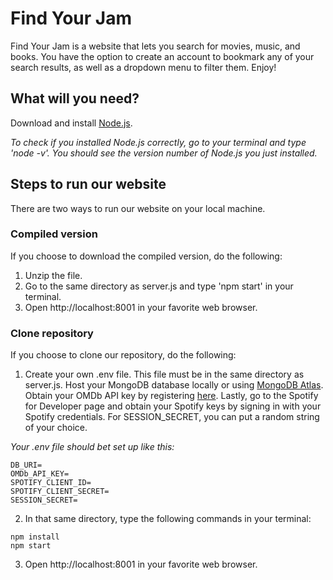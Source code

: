 # Find Your Jam
Find Your Jam is a website that lets you search for movies, music, and books. You 
have the option to create an account to bookmark any of your search results, as well
as a dropdown menu to filter them. Enjoy!

## What will you need?
Download and install [Node.js](https://nodejs.org/en/download/).

*To check if you installed Node.js correctly, go to your terminal and type 'node -v'.*
*You should see the version number of Node.js you just installed.*

## Steps to run our website
There are two ways to run our website on your local machine.

### Compiled version
If you choose to download the compiled version, do the following:
1. Unzip the file.
2. Go to the same directory as server.js and type 'npm start' in your terminal.
3. Open http://localhost:8001 in your favorite web browser.

### Clone repository
If you choose to clone our repository, do the following:
1. Create your own .env file. This file must be in the same directory as server.js.
Host your MongoDB database locally or using [MongoDB Atlas](https://www.mongodb.com/). Obtain your OMDb API key by
registering [here](https://www.omdbapi.com/). Lastly, go to the Spotify for Developer page and obtain your Spotify keys by signing in
with your Spotify credentials. For SESSION_SECRET, you can put a random string of your choice.

*Your .env file should bet set up like this:*
```
DB_URI=
OMDb_API_KEY=
SPOTIFY_CLIENT_ID=
SPOTIFY_CLIENT_SECRET=
SESSION_SECRET=
```
2. In that same directory, type the following commands in your terminal:
```
npm install
npm start
```
3. Open http://localhost:8001 in your favorite web browser.